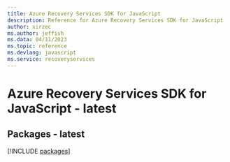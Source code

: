 ```yaml
---
title: Azure Recovery Services SDK for JavaScript
description: Reference for Azure Recovery Services SDK for JavaScript
author: xirzec
ms.author: jeffish
ms.data: 04/11/2023
ms.topic: reference
ms.devlang: javascript
ms.service: recoveryservices
---
```

# Azure Recovery Services SDK for JavaScript - latest
## Packages - latest
[!INCLUDE [packages](recovery-services-index.md)]